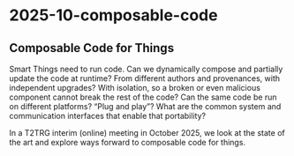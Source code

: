 # 2025-10-composable-code

## Composable Code for Things

Smart Things need to run code.
Can we dynamically compose and partially update the code at runtime?
From different authors and provenances, with independent upgrades?
With isolation, so a broken or even malicious component cannot break the rest of the code?
Can the same code be run on different platforms?  “Plug and play”?
What are the common system and communication interfaces that enable that portability?

In a T2TRG interim (online) meeting in October 2025, we look at the
state of the art and explore ways forward to composable code for
things.

